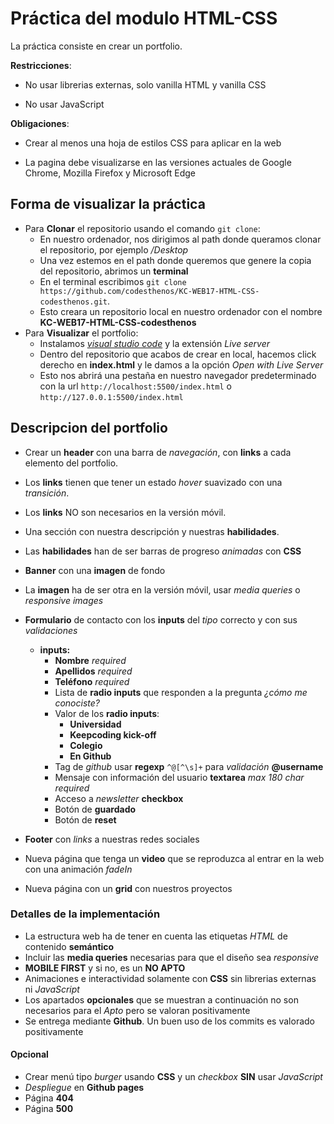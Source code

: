 # Práctica del modulo HTML-CSS

La práctica consiste en crear un portfolio.

**Restricciones**:

- No usar librerias externas, solo vanilla HTML y vanilla CSS

- No usar JavaScript

**Obligaciones**:

- Crear al menos una hoja de estilos CSS para aplicar en la web

- La pagina debe visualizarse en las versiones actuales de Google Chrome, Mozilla Firefox y Microsoft Edge

## Forma de visualizar la práctica

- Para **Clonar** el repositorio usando el comando `git clone`:
  - En nuestro ordenador, nos dirigimos al path donde queramos clonar el repositorio, por ejemplo _/Desktop_
  - Una vez estemos en el path donde queremos que genere la copia del repositorio, abrimos un **terminal**
  - En el terminal escribimos `git clone https://github.com/codesthenos/KC-WEB17-HTML-CSS-codesthenos.git`.
  - Esto creara un repositorio local en nuestro ordenador con el nombre **KC-WEB17-HTML-CSS-codesthenos**
- Para **Visualizar** el portfolio:
  - Instalamos [_visual studio code_](https://code.visualstudio.com/download) y la extensión _Live server_
  - Dentro del repositorio que acabos de crear en local, hacemos click derecho en **index.html** y le damos a la opción _Open with Live Server_
  - Esto nos abrirá una pestaña en nuestro navegador predeterminado con la url `http://localhost:5500/index.html` o `http://127.0.0.1:5500/index.html`

## Descripcion del portfolio

- Crear un **header** con una barra de _navegación_, con **links** a cada elemento del portfolio.

- Los **links** tienen que tener un estado _hover_ suavizado con una _transición_.

- Los **links** NO son necesarios en la versión móvil.

- Una sección con nuestra descripción y nuestras **habilidades**.

- Las **habilidades** han de ser barras de progreso _animadas_ con **CSS**

- **Banner** con una **imagen** de fondo

- La **imagen** ha de ser otra en la versión móvil, usar _media queries_ o _responsive images_

- **Formulario** de contacto con los **inputs** del _tipo_ correcto y con sus _validaciones_
  - **inputs:**
    - **Nombre** _required_
    - **Apellidos** _required_
    - **Teléfono** _required_
    - Lista de **radio inputs** que responden a la pregunta _¿cómo me conociste?_
    - Valor de los **radio inputs**:
      - **Universidad**
      - **Keepcoding kick-off**
      - **Colegio**
      - **En Github**
    - Tag de _github_ usar **regexp** `^@[^\s]+` para _validación_ **@username**
    - Mensaje con información del usuario **textarea** _max 180 char_ _required_
    - Acceso a _newsletter_ **checkbox**
    - Botón de **guardado**
    - Botón de **reset**
- **Footer** con _links_ a nuestras redes sociales
- Nueva página que tenga un **video** que se reproduzca al entrar en la web con una animación _fadeIn_
- Nueva página con un **grid** con nuestros proyectos

### Detalles de la implementación

- La estructura web ha de tener en cuenta las etiquetas _HTML_ de contenido **semántico**
- Incluir las **media queries** necesarias para que el diseño sea _responsive_
- **MOBILE FIRST** y si no, es un **NO APTO**
- Animaciones e interactividad solamente con **CSS** sin librerias externas ni _JavaScript_
- Los apartados **opcionales** que se muestran a continuación no son necesarios para el _Apto_ pero se valoran positivamente
- Se entrega mediante **Github**. Un buen uso de los commits es valorado positivamente

#### Opcional

- Crear menú tipo _burger_ usando **CSS** y un _checkbox_ **SIN** usar _JavaScript_
- _Despliegue_ en **Github pages**
- Página **404**
- Página **500**
